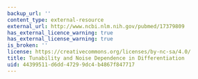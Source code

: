 ```yaml
---
backup_url: ''
content_type: external-resource
external_url: http://www.ncbi.nlm.nih.gov/pubmed/17379809
has_external_licence_warning: true
has_external_license_warning: true
is_broken: ''
license: https://creativecommons.org/licenses/by-nc-sa/4.0/
title: Tunability and Noise Dependence in Differentiation
uid: 44399511-d6dd-4729-9dc4-b4867f847717
---
```

